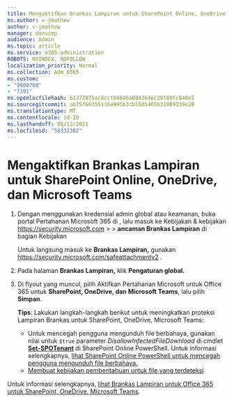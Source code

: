 ```yaml
---
title: Mengaktifkan Brankas Lampiran untuk SharePoint Online, OneDrive, dan Microsoft Teams
ms.author: v-jmathew
author: v-jmathew
manager: dansimp
audience: Admin
ms.topic: article
ms.service: o365-administration
ROBOTS: NOINDEX, NOFOLLOW
localization_priority: Normal
ms.collection: Adm_O365
ms.custom:
- "9000760"
- "7391"
ms.openlocfilehash: 61372075ac8ccf04606a8003b4ec29f89fc048e5
ms.sourcegitcommit: ab75f66355116e995b3cb5505465b31989339e28
ms.translationtype: MT
ms.contentlocale: id-ID
ms.lasthandoff: 08/13/2021
ms.locfileid: "58332382"
---
```

# <a name="enable-safe-attachments-for-sharepoint-online-onedrive-and-microsoft-teams"></a>Mengaktifkan Brankas Lampiran untuk SharePoint Online, OneDrive, dan Microsoft Teams

1. Dengan menggunakan kredensial admin global atau keamanan, buka portal Pertahanan Microsoft 365 di , lalu masuk ke Kebijakan & kebijakan <https://security.microsoft.com>  \>  \> **ancaman Brankas Lampiran**  di bagian Kebijakan

   Untuk langsung masuk ke **Brankas Lampiran,** gunakan <https://security.microsoft.com/safeattachmentv2> .

2. Pada halaman **Brankas Lampiran,** klik **Pengaturan global.**
3. Di flyout yang muncul, pilih Aktifkan Pertahanan Microsoft untuk Office 365 untuk **SharePoint, OneDrive, dan Microsoft Teams**, lalu pilih **Simpan**.

    **Tips**: Lakukan langkah-langkah berikut untuk meningkatkan proteksi Lampiran Brankas untuk SharePoint, OneDrive, Microsoft Teams:
    - Untuk mencegah pengguna mengunduh file berbahaya, gunakan nilai untuk `$true` parameter *DisallowInfectedFileDownload* di cmdlet **[Set-SPOTenant](https://docs.microsoft.com/powershell/module/sharepoint-online/Set-SPOTenant)** di SharePoint Online PowerShell. Untuk informasi selengkapnya, [lihat SharePoint Online PowerShell untuk mencegah pengguna mengunduh file berbahaya.](https://docs.microsoft.com/microsoft-365/security/office-365-security/turn-on-mdo-for-spo-odb-and-teams#step-2-recommended-use-sharepoint-online-powershell-to-prevent-users-from-downloading-malicious-files)
    - [Membuat kebijakan pemberitahuan untuk file yang terdeteksi](https://docs.microsoft.com/microsoft-365/security/office-365-security/turn-on-mdo-for-spo-odb-and-teams#step-3-recommended-use-the-microsoft-365-defender-portal-to-create-an-alert-policy-for-detected-files)

Untuk informasi selengkapnya, [lihat Brankas Lampiran untuk Office 365 untuk SharePoint, OneDrive, Microsoft Teams](https://go.microsoft.com/fwlink/?linkid=2092041).
